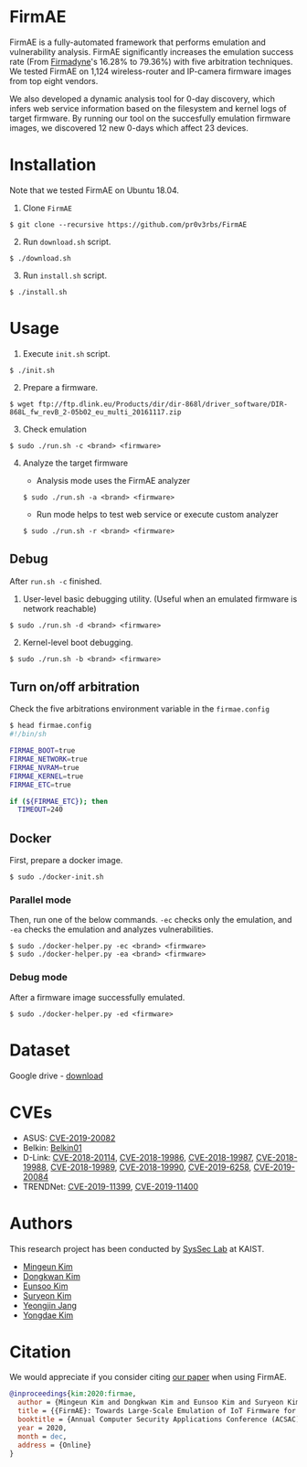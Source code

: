 # FirmAE

FirmAE is a fully-automated framework that performs emulation and vulnerability analysis. FirmAE significantly increases the emulation success rate (From [Firmadyne](https://github.com/firmadyne/firmadyne)'s 16.28% to 79.36%) with five arbitration techniques. We tested FirmAE on 1,124 wireless-router and IP-camera firmware images from top eight vendors.

We also developed a dynamic analysis tool for 0-day discovery, which infers web service information based on the filesystem and kernel logs of target firmware.
By running our tool on the succesfully emulation firmware images, we discovered 12 new 0-days which affect 23 devices.

# Installation

Note that we tested FirmAE on Ubuntu 18.04.

1. Clone `FirmAE`
```console
$ git clone --recursive https://github.com/pr0v3rbs/FirmAE
```

2. Run `download.sh` script.
```console
$ ./download.sh
```

3. Run `install.sh` script.
```console
$ ./install.sh
```

# Usage

1. Execute `init.sh` script.
```console
$ ./init.sh
```

2. Prepare a firmware.
```console
$ wget ftp://ftp.dlink.eu/Products/dir/dir-868l/driver_software/DIR-868L_fw_revB_2-05b02_eu_multi_20161117.zip
```

3. Check emulation
```console
$ sudo ./run.sh -c <brand> <firmware>
```

4. Analyze the target firmware
    * Analysis mode uses the FirmAE analyzer
    ```console
    $ sudo ./run.sh -a <brand> <firmware>
    ```

    * Run mode helps to test web service or execute custom analyzer
    ```console
    $ sudo ./run.sh -r <brand> <firmware>
    ```

## Debug

After `run.sh -c` finished.

1. User-level basic debugging utility. (Useful when an emulated firmware is network reachable)

```console
$ sudo ./run.sh -d <brand> <firmware>
```

2. Kernel-level boot debugging.

```console
$ sudo ./run.sh -b <brand> <firmware>
```

## Turn on/off arbitration

Check the five arbitrations environment variable in the `firmae.config`
```sh
$ head firmae.config
#!/bin/sh

FIRMAE_BOOT=true
FIRMAE_NETWORK=true
FIRMAE_NVRAM=true
FIRMAE_KERNEL=true
FIRMAE_ETC=true

if (${FIRMAE_ETC}); then
  TIMEOUT=240
```

## Docker

First, prepare a docker image.
```console
$ sudo ./docker-init.sh
```

### Parallel mode

Then, run one of the below commands. ```-ec``` checks only the emulation, and ```-ea``` checks the emulation and analyzes vulnerabilities.
```console
$ sudo ./docker-helper.py -ec <brand> <firmware>
$ sudo ./docker-helper.py -ea <brand> <firmware>
```

### Debug mode

After a firmware image successfully emulated.
```console
$ sudo ./docker-helper.py -ed <firmware>
```

# Dataset

Google drive - [download](https://drive.google.com/file/d/12m9knf9MBBmwhuYEm3CIszZI2vZNrYNJ/view?usp=sharing)

# CVEs

- ASUS: [CVE-2019-20082](https://github.com/pr0v3rbs/CVE/tree/master/CVE-2019-20082)
- Belkin: [Belkin01](https://github.com/pr0v3rbs/CVE/tree/master/Belkin01)
- D-Link: [CVE-2018-20114](https://github.com/pr0v3rbs/CVE/tree/master/CVE-2018-20114),
          [CVE-2018-19986](https://github.com/pr0v3rbs/CVE/tree/master/CVE-2018-19986%20-%2019990#cve-2018-19986---hnap1setroutersettings),
          [CVE-2018-19987](https://github.com/pr0v3rbs/CVE/tree/master/CVE-2018-19986%20-%2019990#cve-2018-19987---hnap1setaccesspointmode),
          [CVE-2018-19988](https://github.com/pr0v3rbs/CVE/tree/master/CVE-2018-19986%20-%2019990#cve-2018-19988---hnap1setclientinfodemo),
          [CVE-2018-19989](https://github.com/pr0v3rbs/CVE/tree/master/CVE-2018-19986%20-%2019990#cve-2018-19989---hnap1setqossettings),
          [CVE-2018-19990](https://github.com/pr0v3rbs/CVE/tree/master/CVE-2018-19986%20-%2019990#cve-2018-19990---hnap1setwifiverifyalpha),
          [CVE-2019-6258](https://github.com/pr0v3rbs/CVE/tree/master/CVE-2019-6258),
          [CVE-2019-20084](https://github.com/pr0v3rbs/CVE/tree/master/CVE-2019-20084)
- TRENDNet: [CVE-2019-11399](https://github.com/pr0v3rbs/CVE/tree/master/CVE-2019-11399),
            [CVE-2019-11400](https://github.com/pr0v3rbs/CVE/tree/master/CVE-2019-11400)

# Authors
This research project has been conducted by [SysSec Lab](https://syssec.kr) at KAIST.
* [Mingeun Kim](https://pr0v3rbs.blogspot.kr/)
* [Dongkwan Kim](https://0xdkay.me/)
* [Eunsoo Kim](https://hahah.kim)
* [Suryeon Kim](#)
* [Yeongjin Jang](https://www.unexploitable.systems/)
* [Yongdae Kim](https://syssec.kaist.ac.kr/~yongdaek/)

# Citation
We would appreciate if you consider citing [our paper](https://syssec.kaist.ac.kr/pub/2020/kim_acsac2020.pdf) when using FirmAE.
```bibtex
@inproceedings{kim:2020:firmae,
  author = {Mingeun Kim and Dongkwan Kim and Eunsoo Kim and Suryeon Kim and Yeongjin Jang and Yongdae Kim},
  title = {{FirmAE}: Towards Large-Scale Emulation of IoT Firmware for Dynamic Analysis},
  booktitle = {Annual Computer Security Applications Conference (ACSAC)},
  year = 2020,
  month = dec,
  address = {Online}
}
```
